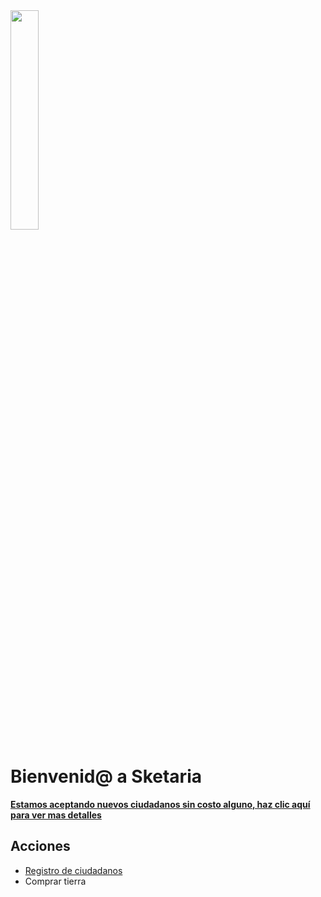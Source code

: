 <img src="https://sketaria.page/Bandera.PNG" width="30%" />

# Bienvenid@ a Sketaria
**[Estamos aceptando nuevos ciudadanos sin costo alguno, haz clic aquí para ver mas detalles](registro)**

## Acciones
- [Registro de ciudadanos](registro)
- Comprar tierra
